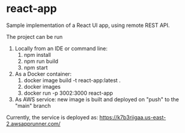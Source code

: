 # react-app
Sample implementation of a React UI app, using remote REST API.


The project can be run
1. Locally from an IDE or command line:
   1. npm install
   2. npm run build
   3. npm start
2. As a Docker container:
   1. docker image build -t react-app:latest . 
   2. docker images  
   3. docker run -p 3002:3000 react-app
3. As AWS service: new image is built and deployed on "push" to the "main" branch

Currently, the service is deployed as:
https://k7b3riigaa.us-east-2.awsapprunner.com/

